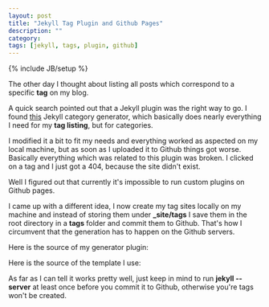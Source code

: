 ```yaml
---
layout: post
title: "Jekyll Tag Plugin and Github Pages"
description: ""
category: 
tags: [jekyll, tags, plugin, github]
---
```

{% include JB/setup %}

The other day I thought about listing all posts which correspond to a specific **tag** on my blog.

A quick search pointed out that a Jekyll plugin was the right way to go. I found [this](https://github.com/mojombo/jekyll/wiki/Plugins) Jekyll category generator, which basically does nearly everything I need for my **tag listing**, but for categories.

I modified it a bit to fit my needs and everything worked as aspected on my local machine, but as soon as I uploaded it to Github things got worse. Basically everything which was related to this plugin was broken. I clicked on a tag and I just got a 404, because the site didn't exist. 

Well I figured out that currently it's impossible to run custom plugins on Github pages.

I came up with a different idea, I now create my tag sites locally on my machine and instead of storing them under **\_site/tags** I save them in the root directory in a **tags** folder and commit them to Github. That's how I circumvent that the generation has to happen on the Github servers.

Here is the source of my generator plugin:
<script src="https://gist.github.com/3767548.js?file=generate_tags.rb">generator</script>

Here is the source of the template I use:
<script src="https://gist.github.com/3767693.js?file=tag_index.html">template</script>


As far as I can tell it works pretty well, just keep in mind to run **jekyll --server** at least once before you commit it to Github, otherwise you're tags won't be created.

 